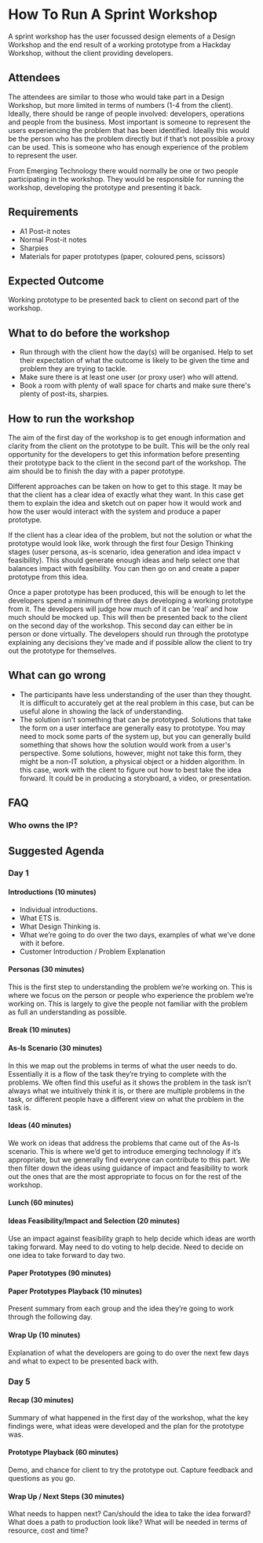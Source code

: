 # How To Run A Sprint Workshop
A sprint workshop has the user focussed design elements of a Design Workshop and the end result of a working prototype from a Hackday Workshop, without the client providing developers.


## Attendees
The attendees are similar to those who would take part in a Design Workshop, but more limited in terms of numbers (1-4 from the client). Ideally, there should be range of people involved: developers, operations and people from the business. Most important is someone to represent the users experiencing the problem that has been identified. Ideally this would be the person who has the problem directly but if that’s not possible a proxy can be used. This is someone who has enough experience of the problem to represent the user.  

From Emerging Technology there would normally be one or two people participating in the workshop.  They would be responsible for running the workshop, developing the prototype and presenting it back.


## Requirements
* A1 Post-it notes
* Normal Post-it notes
* Sharpies
* Materials for paper prototypes (paper, coloured pens, scissors)


## Expected Outcome
Working prototype to be presented back to client on second part of the workshop.


## What to do before the workshop
* Run through with the client how the day(s) will be organised. Help to set their expectation of what the outcome is likely to be given the time and problem they are trying to tackle.
* Make sure there is at least one user (or proxy user) who will attend.
* Book a room with plenty of wall space for charts and make sure there's plenty of post-its, sharpies.


## How to run the workshop
The aim of the first day of the workshop is to get enough information and clarity from the client on the prototype to be built. This will be the only real opportunity for the developers to get this information before presenting their prototype back to the client in the second part of the workshop.  The aim should be to finish the day with a paper prototype.

Different approaches can be taken on how to get to this stage. It may be that the client has a clear idea of exactly what they want. In this case get them to explain the idea and sketch out on paper how it would work and how the user would interact with the system and produce a paper prototype.  

If the client has a clear idea of the problem, but not the solution or what the prototype would look like, work through the first four Design Thinking stages (user persona, as-is scenario, idea generation and idea impact v feasibility). This should generate enough ideas and help select one that balances impact with feasibility.  You can then go on and create a paper prototype from this idea.

Once a paper prototype has been produced, this will be enough to let the developers spend a minimum of three days developing a working prototype from it. The developers will judge how much of it can be 'real' and how much should be mocked up.  This will then be presented back to the client on the second day of the workshop.  This second day can either be in person or done virtually.  The developers should run through the prototype explaining any decisions they've made and if possible allow the client to try out the prototype for themselves.


## What can go wrong
* The participants have less understanding of the user than they thought. It is difficult to accurately get at the real problem in this case, but can be useful alone in showing the lack of understanding.
* The solution isn't something that can be prototyped. Solutions that take the form on a user interface are generally easy to prototype. You may need to mock some parts of the system up, but you can generally build something that shows how the solution would work from a user's perspective.  Some solutions, however, might not take this form, they might be a non-IT solution, a physical object or a hidden algorithm.  In this case, work with the client to figure out how to best take the idea forward.  It could be in producing a storyboard, a video, or presentation.


## FAQ
### Who owns the IP?

## Suggested Agenda
### Day 1
#### Introductions (10 minutes)
* Individual introductions.
* What ETS is.
* What Design Thinking is.
* What we’re going to do over the two days, examples of what we’ve done with it before.
* Customer Introduction / Problem Explanation

#### Personas (30 minutes)
This is the first step to understanding the problem we’re working on.  This is where we focus on the person or people who experience the problem we’re working on.  This is largely to give the people not familiar with the problem as full an understanding as possible.

#### Break (10 minutes)

#### As-Is Scenario (30 minutes)
In this we map out the problems in terms of what the user needs to do. Essentially it is a flow of the task they’re trying to complete with the problems. We often find this useful as it shows the problem in the task isn’t always what we intuitively think it is, or there are multiple problems in the task, or different people have a different view on what the problem in the task is.

#### Ideas (40 minutes)
We work on ideas that address the problems that came out of the As-Is scenario. This is where we’d get to introduce emerging technology if it’s appropriate, but we generally find everyone can contribute to this part.  We then filter down the ideas using guidance of impact and feasibility to work out the ones that are the most appropriate to focus on for the rest of the workshop.

#### Lunch (60 minutes)

#### Ideas Feasibility/Impact and Selection (20 minutes)
Use an impact against feasibility graph to help decide which ideas are worth taking forward.  May need to do voting to help decide.  Need to decide on one idea to take forward to day two.

#### Paper Prototypes (90 minutes)

#### Paper Prototypes Playback (10 minutes)
Present summary from each group and the idea they’re going to work through the following day.

#### Wrap Up (10 minutes)
Explanation of what the developers are going to do over the next few days and what to expect to be presented back with.

### Day 5

#### Recap (30 minutes)
Summary of what happened in the first day of the workshop, what the key findings were, what ideas were developed and the plan for the prototype was.

#### Prototype Playback (60 minutes)
Demo, and chance for client to try the prototype out.  Capture feedback and questions as you go.

#### Wrap Up / Next Steps (30 minutes)
What needs to happen next?  Can/should the idea to take the idea forward? What does a path to production look like? What will be needed in terms of resource, cost and time?
